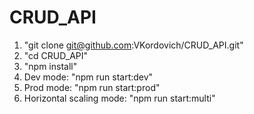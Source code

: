 # CRUD_API
1. "git clone git@github.com:VKordovich/CRUD_API.git"
2. "cd CRUD_API"
3. "npm install"
4. Dev mode: "npm run start:dev"
5. Prod mode: "npm run start:prod"
6. Horizontal scaling mode: "npm run start:multi"